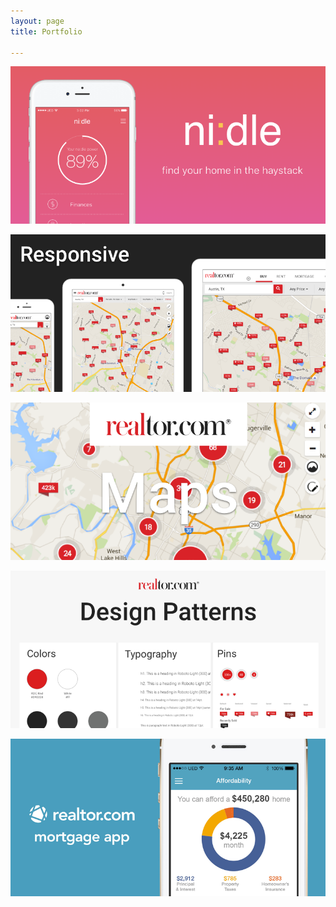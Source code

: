 ```yaml
---
layout: page
title: Portfolio

---
```


[![ni:dle - Concept Design](/assets/ni-dle/ni-dle.png)](/portfolio/ni-dle/)

[![Realtor.com Responsive Design](/assets/rdc_responsive/rdc_responsive.png)](/portfolio/rdc_responsive/)

[![Realtor.com Maps](/assets/rdc_maps/rdc_maps.png)](/portfolio/rdc_maps/)

[![Realtor.com Patterns](/assets/rdc_patterns/rdc_patterns.png)](/portfolio/rdc_patterns/)

[![Mortgage App](/assets/mortgage_app/mortgage_app.png)](/portfolio/mortgage_app/)

